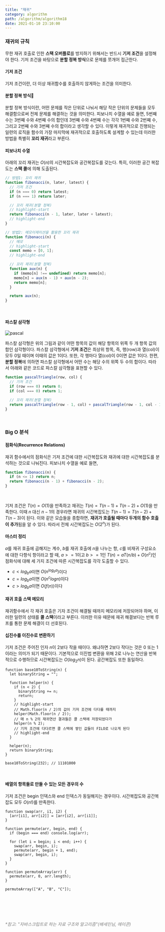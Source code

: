 ```yaml
---
title: "재귀"
category: algorithm
path: /algorithm/algorithm18
date: 2021-01-10 23:10:00
---
```


### 재귀의 규칙

무한 재귀 호출로 인한 **스택 오버플로**를 방지하기 위해서는 반드시 **기저 조건**을 설정해야 한다. 기저 조건을 바탕으로 **분할 정복 방식**으로 문제를 쪼개어 접근한다.

#### 기저 조건

기저 조건이란, 더 이상 재귀함수를 호출하지 않게하는 조건을 의미한다.

#### 분할 정복 방식

분할 정복 방식이란, 어떤 문제를 작은 단위로 나눠서 해당 작은 단위의 문제들을 모두 해결함으로써 전체 문제를 해결하는 것을 의미한다. 피보나치 수열을 예로 들면, 5번째 수는 3번째 수와 4번째 수의 합인데 3번째 수와 4번째 수는 각각 1번째 수와 2번째 수, 그리고 2번째 수와 3번째 수의 합이라고 생각할 수 있다. 이렇게 재귀적으로 진행되는 일련의 로직을 함수의 가장 마지막에 재귀적으로 호출하도록 설계할 수 있는데 이러한 방법을 특별히 **꼬리 재귀**라고 부른다.

#### 피보나치 수열

아래의 꼬리 재귀는 $O(n)$의 시간복잡도와 공간복잡도를 갖는다. 특히, 이러한 공간 복잡도는 **스택 콜**에 의해 도출된다.

```jsx
// 방법1: 꼬리 재귀
function fibonacci(n, later, latest) {
  // 기저 조건
  if (n === 0) return latest;
  if (n === 1) return later;

  // 꼬리 재귀(분할 정복)
  // highlight-start
  return fibonacci(n - 1, later, later + latest);
  // highlight-end
}
```

```jsx
// 방법2: 메모이제이션을 활용한 꼬리 재귀
function fibonacci(n) {
  // 메모
  // highlight-start
  const memo = [0, 1];
  // highlight-end

  // 꼬리 재귀(분할 정복)
  function aux(n) {
    if (memo[n] !== undefined) return memo[n];
    memo[n] = aux(n - 1) + aux(n - 2);
    return memo[n];
  }

  return aux(n);
}
```

<br />

#### 파스칼 삼각형

![pascal](https://user-images.githubusercontent.com/67884699/104325264-c90d9f80-552b-11eb-9345-43c412c33704.jpg)

파스칼 삼각형은 위의 그림과 같이 어떤 항목의 값이 해당 항목의 위쪽 두 개 항목 값의 합인 삼각형이다. 파스칼 삼각형에서 **기저 조건**은 최상위 항목, 즉, 행(row)과 열(col)이 모두 0일 때이며 이때의 값은 1이다. 또한, 각 행마다 열(col)이 0이면 값은 1이다. 한편, **분할 정복**에 의하면 파스칼 삼각형에서 어떤 수는 해당 수의 위쪽 두 수의 합이다. 따라서 아래와 같은 코드로 파스칼 삼각형을 표현할 수 있다.

```jsx
function pascalTriangle(row, col) {
  // 기저 조건
  if (row === 0) return 0;
  if (col === 0) return 1;

  // 꼬리 재귀(분할 정복)
  return pascalTriangle(row - 1, col) + pascalTriangle(row - 1, col - 1);
}
```

<br />

### Big O 분석

#### 점화식(Recurrence Relations)

재귀 함수에서의 점화식은 기저 조건에 대한 시간복잡도와 재귀에 대한 시간복잡도를 분석하는 것으로 나눠진다. 피보나치 수열을 예로 들면,

```jsx
function fibonacci(n) {
  if (n <= 1) return n;
  return fibonacci(n - 1) + fibonacci(n - 2);
}
```

<br />

기저 조건은 $T(n) = O(1)$을 만족하고 재귀는 $T(n) = T(n-1) + T(n-2) + O(1)$을 만족한다. 이때 $n$ 대신 $n-1$의 경우라면 재귀의 시간복잡도는 $T(n-1) = T(n-2) + T(n-3)$이 된다. 이와 같은 모습들을 종합하면, **재귀가 호출될 때마다 두개의 함수 호출이 추가**됨을 알 수 있다. 따라서 전체 시간복잡도는 $O(2{^{n}})$가 된다.

#### 마스터 정리

$a$를 재귀 호출에 곱해지는 계수, $b$를 재귀 호출에 $n$을 나누는 항, $c$를 비재귀 구성요소에 대한 다항식 항이라고 할 때, $a >= 1$이고 $b >= 1$인 $T(n) = aT(n/b) + O(n^c)$인 점화식에 대해 세 가지 조건에 따른 시간복잡도를 각각 도출할 수 있다.

- $c<log{_b}a$이면 $O(n^{log{_b}{a}})$이다
- $c=log{_b}a$이면 $O(n^{c}logn)$이다
- $c>log{_b}a$이면 $O(f(n))$이다

#### 재귀 호출 스택 메모리

재귀함수에서 각 재귀 호출은 기자 조건이 해결될 때까지 메모리에 저장되어야 하며, 이러한 일련의 상태를 **콜 스택**이라고 부른다. 이러한 이유 때문에 재귀 해결보다는 반복 루프를 통한 문제 해결이 더 선호된다.

#### 십진수를 이진수로 변환하기

기저 조건은 주어진 인자 $n$이 2보다 작을 때이다. 왜냐하면 2보다 작다는 것은 0 또는 1이라는 의미가 되기 때문이다. 기본적으로 이진법 변환을 위해 2로 나누는 연산을 반복적으로 수행하므로 시간복잡도는 $O(log{_2}n)$이 된다. 공간복잡도 또한 동일하다.

```jsx{numberLines: true}
function base10ToString(n) {
  let binaryString = "";

  function helper(n) {
    if (n < 2) {
      binaryString += n;
      return;
    }
    // highlight-start
    // Math.floor(n / 2)의 값이 기저 조건에 다다를 때까지
    helper(Math.floor(n / 2));
    // 매 n % 2의 재귀연산 결과들은 콜 스택에 저장되었다가
    helper(n % 2);
    // 기저 조건에 다다르면 콜 스택에 쌓인 값들이 FILO로 나오게 된다
    // highlight-end
  }

  helper(n);
  return binaryString;
}

base10ToString(232); // 11101000
```

<br />

#### 배열의 항목들로 만들 수 있는 모든 경우의 수

기저 조건은 begin 인덱스와 end 인덱스가 동일해지는 경우이다. 시간복잡도와 공간복잡도 모두 $O(n!)$를 만족한다.

```jsx{numberLines: true}
function swap(arr, i1, i2) {
  [arr[i1], arr[i2]] = [arr[i2], arr[i1]];
}

function permute(arr, begin, end) {
  if (begin === end) console.log(arr);

  for (let i = begin; i < end; i++) {
    swap(arr, begin, i);
    permute(arr, begin + 1, end);
    swap(arr, begin, i);
  }
}

function permuteArray(arr) {
  permute(arr, 0, arr.length);
}

permuteArray(["A", "B", "C"]);
```

<br />
<br />
<br />
<br />

<text style="color:gray">_\*참고: "자바스크립트로 하는 자료 구조와 알고리즘"(배세민님, 에이콘)_</text>
